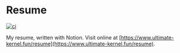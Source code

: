 # Resume

[![ci](https://github.com/aaronlamz/resume/actions/workflows/ci.yml/badge.svg)](https://github.com/aaronlamz/resume/actions/workflows/ci.yml)

My resume, written with Notion. Visit online at [https://www.ultimate-kernel.fun/resume](https://www.ultimate-kernel.fun/resume).

